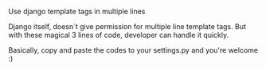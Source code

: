 Use django template tags in multiple lines

Django itself, doesn`t give permission for multiple line template tags. But with these magical 3 lines of code, developer can handle it quickly.

Basically, copy and paste the codes to your settings.py and you're welcome :)
